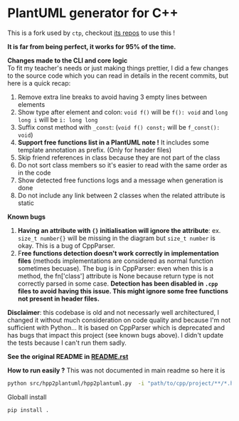 # PlantUML generator for C++

This is a fork used by `ctp`, checkout [its repos](https://github.com/samuelroland/ctp) to use this !

**It is far from being perfect, it works for 95% of the time.**


**Changes made to the CLI and core logic**  
To fit my teacher's needs or just making things prettier, I did a few changes to the source code which you can read in details in the recent commits, but here is a quick recap:
1. Remove extra line breaks to avoid having 3 empty lines between elements
1. Show type after element and colon: `void f()` will be `f(): void` and `long long i` will be `i: long long`
1. Suffix const method with `_const`: (`void f() const;` will be `f_const(): void`)
1. **Support free functions list in a PlantUML note !** It includes some template annotation as prefix. (Only for header files)
1. Skip friend references in class because they are not part of the class
1. Do not sort class members so it's easier to read with the same order as in the code
1. Show detected free functions logs and a message when generation is done
1. Do not include any link between 2 classes when the related attribute is static

**Known bugs**
1. **Having an attribute with `{}` initialisation will ignore the attribute**: ex. `size_t number{}` will be missing in the diagram but `size_t number` is okay. This is a bug of CppParser.
1. F**ree functions detection doesn't work correctly in implementation files** (methods implementations are considered as normal function sometimes becuase). The bug is in CppParser: even when this is a method, the fn['class'] attribute is None because return type is not correctly parsed in some case. **Detection has been disabled in `.cpp` files to avoid having this issue. This might ignore some free functions not present in header files.**

**Disclaimer**: this codebase is old and not necessarly well architectured, I changed it without much consideration on code quality and because I'm not sufficient with Python... It is based on CppParser which is deprecated and has bugs that impact this project (see known bugs above). I didn't update the tests because I can't run them sadly.

**See the original README in [README.rst](README.rst)**

**How to run easily ?**
This was not documented in main readme so here it is
```sh
python src/hpp2plantuml/hpp2plantuml.py  -i "path/to/cpp/project/**/*.h" -o out.puml
```

Globall install
```sh
pip install .
```